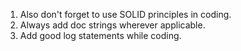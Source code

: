 1. Also don't forget to use SOLID principles in coding. 
2. Always add doc strings wherever applicable. 
3. Add good log statements while coding.